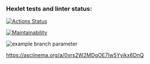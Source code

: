 ### Hexlet tests and linter status:
[![Actions Status](https://github.com/ilyakaverin/frontend-project-lvl1/workflows/hexlet-check/badge.svg)](https://github.com/ilyakaverin/frontend-project-lvl1/actions)

[![Maintainability](https://api.codeclimate.com/v1/badges/b82c5ecb81ae7f5beaaf/maintainability)](https://codeclimate.com/github/ilyakaverin/frontend-project-lvl1/maintainability)

![example branch parameter](https://github.com/github/docs/actions/workflows/main.yml/badge.svg?branch=feature-1)

https://asciinema.org/a/0vrs2W2MDgOE7Iw5Yyikx6DnQ
